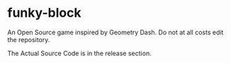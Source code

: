 # funky-block
An Open Source game inspired by Geometry Dash.
Do not at all costs edit the repository.

The Actual Source Code is in the release section.